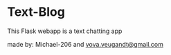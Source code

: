 # Text-Blog

This Flask webapp is a text chatting app

made by:
Michael-206 and vova.veugandt@gmail.com
